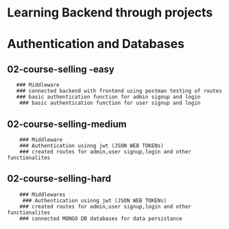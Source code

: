 # Learning Backend through projects
# Authentication and Databases
## 02-course-selling -easy
       ### Middleware
       ### connected backend with frontend using postman testing of routes
       ### basic authentication function for admin signup and login
        ### basic authentication function for user signup and login

## 02-course-selling-medium
        ### Middleware
        ### Authentication usinng jwt (JSON WEB TOKENs)
        ### created routes for admin,user signup,login and other functionalites 
## 02-course-selling-hard
        ### Middlewares
         ### Authentication usinng jwt (JSON WEB TOKENs)
        ### created routes for admin,user signup,login and other functionalites 
        ### connected MONGO DB databases for data persistance
        
     
